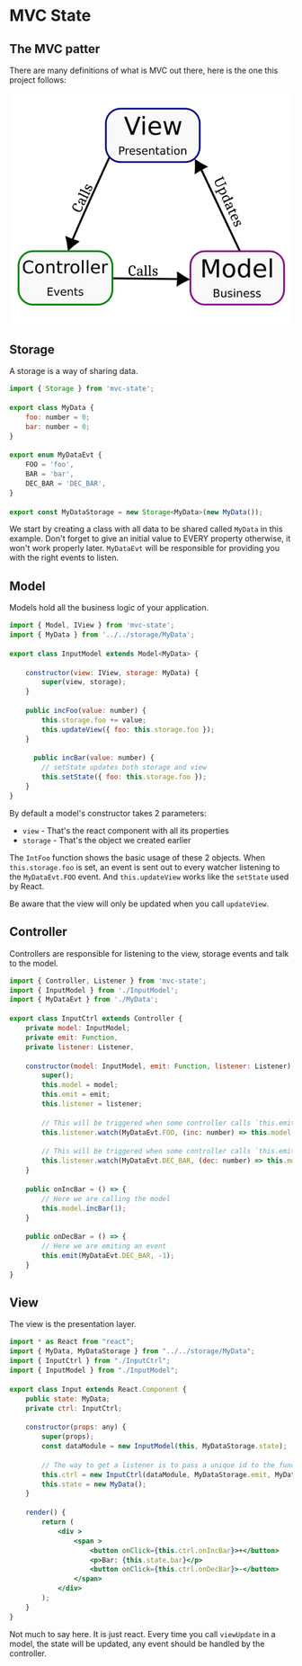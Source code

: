 
# MVC State


## The MVC patter
There are many definitions of what is MVC out there, here is the one this project follows:

![MVC](mvc.png)

## Storage

A storage is a way of sharing data.

```javascript
import { Storage } from 'mvc-state';

export class MyData {
    foo: number = 0;
    bar: number = 0;
}

export enum MyDataEvt {
    FOO = 'foo',
    BAR = 'bar',
    DEC_BAR = 'DEC_BAR',
}

export const MyDataStorage = new Storage<MyData>(new MyData());
```

We start by creating a class with all data to be shared called `MyData` in this example. Don't forget to give an initial value to EVERY property otherwise, it won't work properly later.
`MyDataEvt` will be responsible for providing you with the right events to listen.
## Model

Models hold all the business logic of your application.

```javascript
import { Model, IView } from 'mvc-state';
import { MyData } from '../../storage/MyData';

export class InputModel extends Model<MyData> {

    constructor(view: IView, storage: MyData) {
        super(view, storage);
    }

    public incFoo(value: number) {
        this.storage.foo += value;
        this.updateView({ foo: this.storage.foo });
    }

      public incBar(value: number) {
        // setState updates both storage and view
        this.setState({ foo: this.storage.foo });
    }
}
```

By default a model's constructor takes 2 parameters:
* `view` - That's the react component with all its properties
* `storage` - That's the object we created earlier

The `IntFoo` function shows the basic usage of these 2 objects. When `this.storage.foo` is set, an event
is sent out to every watcher listening to the `MyDataEvt.FOO` event. And `this.updateView` works like the
`setState` used by React.

Be aware that the view will only be updated when you call `updateView`.

## Controller

Controllers are responsible for listening to the view, storage events and talk to the model.

```javascript
import { Controller, Listener } from 'mvc-state';
import { InputModel } from './InputModel';
import { MyDataEvt } from './MyData';

export class InputCtrl extends Controller {
    private model: InputModel;
    private emit: Function,
    private listener: Listener,

    constructor(model: InputModel, emit: Function, listener: Listener) {
        super();
        this.model = model;
        this.emit = emit;
        this.listener = listener;

        // This will be triggered when some controller calls `this.emit(MyDataEvt.FOO, value)`
        this.listener.watch(MyDataEvt.FOO, (inc: number) => this.model.incFoo(inc));

        // This will be triggered when some controller calls `this.emit(MyDataEvt.DEC_BAR, value)`
        this.listener.watch(MyDataEvt.DEC_BAR, (dec: number) => this.model.incFoo(dec));
    }

    public onIncBar = () => {
        // Here we are calling the model
        this.model.incBar(1);
    }

    public onDecBar = () => {
        // Here we are emiting an event
        this.emit(MyDataEvt.DEC_BAR, -1);
    }
}

```

## View

The view is the presentation layer.

```jsx
import * as React from "react";
import { MyData, MyDataStorage } from "../../storage/MyData";
import { InputCtrl } from "./InputCtrl";
import { InputModel } from "./InputModel";

export class Input extends React.Component {
    public state: MyData;
    private ctrl: InputCtrl;

    constructor(props: any) {
        super(props);
        const dataModule = new InputModel(this, MyDataStorage.state);

        // The way to get a listener is to pass a unique id to the function MyDataStorage.getListner
        this.ctrl = new InputCtrl(dataModule, MyDataStorage.emit, MyDataStorage.getListner('InputCtrl'));
        this.state = new MyData();
    }

    render() {
        return (
            <div >
                <span >
                    <button onClick={this.ctrl.onIncBar}>+</button>
                    <p>Bar: {this.state.bar}</p>
                    <button onClick={this.ctrl.onDecBar}>-</button>
                </span>
            </div>
        );
    }
}
```

Not much to say here. It is just react. Every time you call `viewUpdate` in a model, the state will be updated, any event should be handled by the controller.
